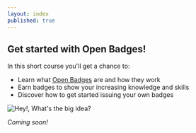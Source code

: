 ```yaml
---
layout: index
published: true
---
```


## Get started with Open Badges!

In this short course you'll get a chance to:

* Learn what [Open Badges](http://www.openbadges.org) are and how they work
* Earn badges to show your increasing knowledge and skills
* Discover how to get started issuing your own badges

![Hey!, What's the big idea?](http://i2.wp.com/bryanmmathers.com/wp-content/uploads/2015/05/whats-the-big-idea.png)

*Coming soon!*